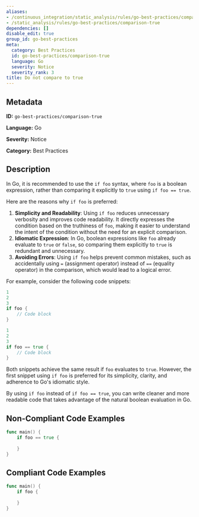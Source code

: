 ```yaml
---
aliases:
- /continuous_integration/static_analysis/rules/go-best-practices/comparison-true
- /static_analysis/rules/go-best-practices/comparison-true
dependencies: []
disable_edit: true
group_id: go-best-practices
meta:
  category: Best Practices
  id: go-best-practices/comparison-true
  language: Go
  severity: Notice
  severity_rank: 3
title: Do not compare to true
---
```

<!--  SOURCED FROM https://github.com/DataDog/datadog-static-analyzer-rule-docs -->


## Metadata
**ID:** `go-best-practices/comparison-true`

**Language:** Go

**Severity:** Notice

**Category:** Best Practices

## Description
In Go, it is recommended to use the `if foo` syntax, where `foo` is a boolean expression, rather than comparing it explicitly to `true` using `if foo == true`.

Here are the reasons why `if foo` is preferred:

1.  **Simplicity and Readability**: Using `if foo` reduces unnecessary verbosity and improves code readability. It directly expresses the condition based on the truthiness of `foo`, making it easier to understand the intent of the condition without the need for an explicit comparison.
2.  **Idiomatic Expression**: In Go, boolean expressions like `foo` already evaluate to `true` or `false`, so comparing them explicitly to `true` is redundant and unnecessary.
3.  **Avoiding Errors**: Using `if foo` helps prevent common mistakes, such as accidentally using `=` (assignment operator) instead of `==` (equality operator) in the comparison, which would lead to a logical error.

For example, consider the following code snippets:

```go
1
2
3
if foo {
    // Code block
}
```

```go
1
2
3
if foo == true {
    // Code block
}
```

Both snippets achieve the same result if `foo` evaluates to `true`. However, the first snippet using `if foo` is preferred for its simplicity, clarity, and adherence to Go's idiomatic style.

By using `if foo` instead of `if foo == true`, you can write cleaner and more readable code that takes advantage of the natural boolean evaluation in Go.

## Non-Compliant Code Examples
```go
func main() {
    if foo == true {
        
    }
}
```

## Compliant Code Examples
```go
func main() {
    if foo {
        
    }
}
```
